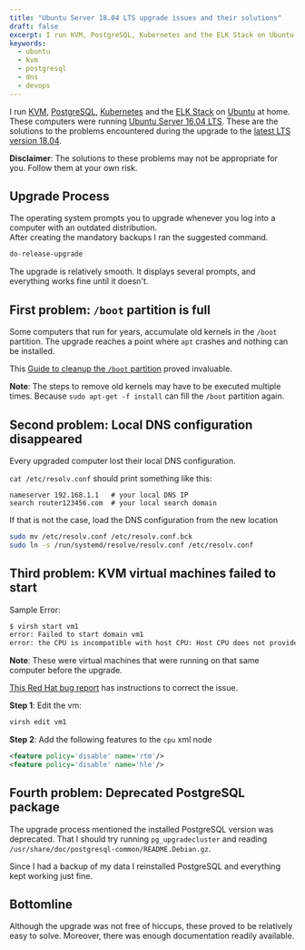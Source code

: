 ```yaml
---
title: "Ubuntu Server 18.04 LTS upgrade issues and their solutions"
draft: false
excerpt: I run KVM, PostgreSQL, Kubernetes and the ELK Stack on Ubuntu at home. These computers were running Ubuntu Server 16.04 LTS. These are the solutions to the problems encountered during the upgrade to the latest LTS version 18.04.
keywords:
  - ubuntu
  - kvm
  - postgresql
  - dns
  - devops
---
```


I run [KVM](https://www.linux-kvm.org/page/Main_Page), [PostgreSQL](https://www.postgresql.org/), [Kubernetes](https://kubernetes.io/) and the [ELK Stack](https://www.elastic.co/elk-stack) on [Ubuntu](https://www.ubuntu.com/) at home. These computers were running [Ubuntu Server 16.04 LTS](http://releases.ubuntu.com/16.04/). These are the solutions to the problems encountered during the upgrade to the [latest LTS version 18.04](http://releases.ubuntu.com/18.04/).  

**Disclaimer**: The solutions to these problems may not be appropriate for you. Follow them at your own risk.  

## Upgrade Process  

The operating system prompts you to upgrade whenever you log into a computer with an outdated distribution.  
After creating the mandatory backups I ran the suggested command.  

```bash
do-release-upgrade
```

The upgrade is relatively smooth. It displays several prompts, and everything works fine until it doesn't.  

## First problem: `/boot` partition is full  

Some computers that run for years, accumulate old kernels in the `/boot` partition. The upgrade reaches a point where `apt` crashes and nothing can be installed.  

This [Guide to cleanup the `/boot` partition](https://gist.github.com/ipbastola/2760cfc28be62a5ee10036851c654600) proved invaluable.  

**Note**: The steps to remove old kernels may have to be executed multiple times. Because `sudo apt-get -f install` can fill the `/boot` partition again.  

## Second problem: Local DNS configuration disappeared  

Every upgraded computer lost their local DNS configuration.  

`cat /etc/resolv.conf` should print something like this:  

```
nameserver 192.168.1.1   # your local DNS IP
search router123456.com  # your local search domain
```

If that is not the case, load the DNS configuration from the new location  

```bash
sudo mv /etc/resolv.conf /etc/resolv.conf.bck
sudo ln -s /run/systemd/resolve/resolv.conf /etc/resolv.conf
```

## Third problem: KVM virtual machines failed to start  

Sample Error: 

```bash
$ virsh start vm1
error: Failed to start domain vm1
error: the CPU is incompatible with host CPU: Host CPU does not provide required features: hle, rtm
```

**Note**: These were virtual machines that were running on that same computer before the upgrade.  

[This Red Hat bug report](https://bugzilla.redhat.com/show_bug.cgi?id=1182650) has instructions to correct the issue.  

**Step 1**: Edit the vm:  

```bash
virsh edit vm1
```

**Step 2**: Add the following features to the `cpu` xml node

```xml
<feature policy='disable' name='rtm'/>
<feature policy='disable' name='hle'/>
```

## Fourth problem: Deprecated PostgreSQL package  

The upgrade process mentioned the installed PostgreSQL version was deprecated. That I should try running `pg_upgradecluster` and reading `/usr/share/doc/postgresql-common/README.Debian.gz`.  

Since I had a backup of my data I reinstalled PostgreSQL and everything kept working just fine.  

## Bottomline  

Although the upgrade was not free of hiccups, these proved to be relatively easy to solve. Moreover, there was enough documentation readily available.  
